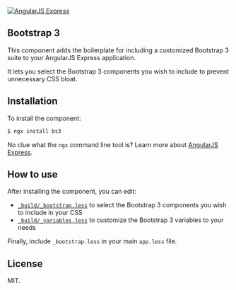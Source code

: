 [![AngularJS Express](http://i.imgur.com/nTj9QgN.png)](https://github.com/angular-express/angular-express)

## Bootstrap 3

This component adds the boilerplate for including a customized Bootstrap 3 suite to your AngularJS Express application.

It lets you select the Bootstrap 3 components you wish to include to prevent unnecessary CSS bloat.

## Installation

To install the component:

```bash
$ ngx install bs3
```

No clue what the `ngx` command line tool is? Learn more about [AngularJS Express](https://github.com/angular-express/angular-express).

## How to use

After installing the component, you can edit:
 
- [`_build/_bootstrap.less`](ngx/_build/_bootstrap.less) to select the Bootstrap 3 components you wish to include in your CSS
- [`_build/_variables.less`](ngx/_build/_variables.less) to customize the Bootstrap 3 variables to your needs

Finally, include `_bootstrap.less` in your main `app.less` file.

## License

MIT.
